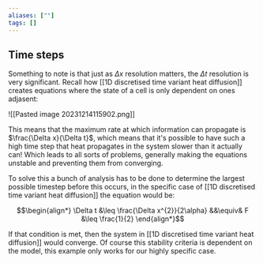 ```yaml
---
aliases: [""]
tags: []
---
```


## Time steps

Something to note is that just as $\Delta x$ resolution matters, the $\Delta t$ resolution is very significant. Recall how [[1D discretised time variant heat diffusion]] creates equations where the state of a cell is only dependent on ones adjasent:

![[Pasted image 20231214115902.png]]

This means that the maximum rate at which information can propagate is $\frac{\Delta x}{\Delta t}$, which means that it's possible to have such a high time step that heat propagates in the system slower than it actually can! Which leads to all sorts of problems, generally making the equations unstable and preventing them from converging.

To solve this a bunch of analysis has to be done to determine the largest possible timestep before this occurs, in the specific case of [[1D discretised time variant heat diffusion]] the equation would be:

$$\begin{align*}
\Delta t &\leq \frac{\Delta x^{2}}{2\alpha} &&\equiv& F &\leq \frac{1}{2} 
\end{align*}$$

If that condition is met, then the system in [[1D discretised time variant heat diffusion]] would converge. Of course this stability criteria is dependent on the model, this example only works for our highly specific case.
